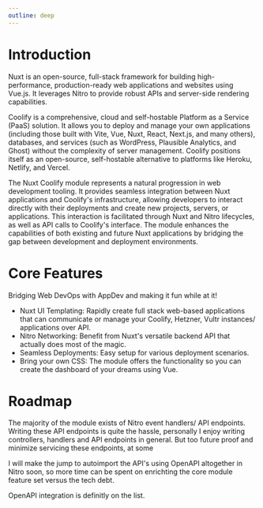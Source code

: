 ```yaml
---
outline: deep
---
```


# Introduction

Nuxt is an open-source, full-stack framework for building high-performance, production-ready web applications and websites using Vue.js. It leverages Nitro to provide robust APIs and server-side rendering capabilities.

Coolify is a comprehensive, cloud and self-hostable Platform as a Service (PaaS) solution. It allows you to deploy and manage your own applications (including those built with Vite, Vue, Nuxt, React, Next.js, and many others), databases, and services (such as WordPress, Plausible Analytics, and Ghost) without the complexity of server management. Coolify positions itself as an open-source, self-hostable alternative to platforms like Heroku, Netlify, and Vercel.

The Nuxt Coolify module represents a natural progression in web development tooling. It provides seamless integration between Nuxt applications and Coolify's infrastructure, allowing developers to interact directly with their deployments and create new projects, servers, or applications. This interaction is facilitated through Nuxt and Nitro lifecycles, as well as API calls to Coolify's interface. The module enhances the capabilities of both existing and future Nuxt applications by bridging the gap between development and deployment environments.

# Core Features

Bridging Web DevOps with AppDev and making it fun while at it!

- Nuxt UI Templating: Rapidly create full stack web-based applications that can communicate or manage your Coolify, Hetzner, Vultr instances/ applications over API.
- Nitro Networking: Benefit from Nuxt's versatile backend API that actually does most of the magic.
- Seamless Deployments: Easy setup for various deployment scenarios.
- Bring your own CSS: The module offers the functionality so you can create the dashboard of your dreams using Vue.

# Roadmap

The majority of the module exists of Nitro event handlers/ API endpoints.
Writing these API endpoints is quite the hassle, personally I enjoy writing controllers, handlers and API endpoints in general. But too future proof and minimize servicing these endpoints, at some 

I will make the jump to autoimport the API's using OpenAPI altogether in Nitro soon, so more time can be spent on enrichting the core module feature set versus the tech debt.

OpenAPI integration is definitly on the list.